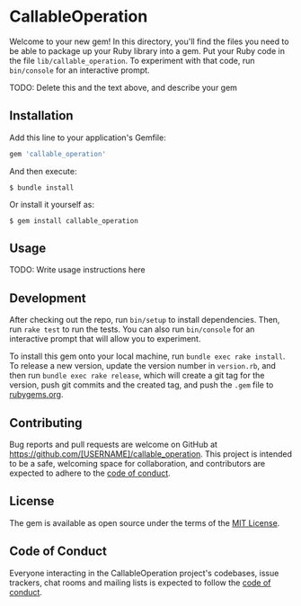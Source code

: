 # CallableOperation

Welcome to your new gem! In this directory, you'll find the files you need to be able to package up your Ruby library into a gem. Put your Ruby code in the file `lib/callable_operation`. To experiment with that code, run `bin/console` for an interactive prompt.

TODO: Delete this and the text above, and describe your gem

## Installation

Add this line to your application's Gemfile:

```ruby
gem 'callable_operation'
```

And then execute:

    $ bundle install

Or install it yourself as:

    $ gem install callable_operation

## Usage

TODO: Write usage instructions here

## Development

After checking out the repo, run `bin/setup` to install dependencies. Then, run `rake test` to run the tests. You can also run `bin/console` for an interactive prompt that will allow you to experiment.

To install this gem onto your local machine, run `bundle exec rake install`. To release a new version, update the version number in `version.rb`, and then run `bundle exec rake release`, which will create a git tag for the version, push git commits and the created tag, and push the `.gem` file to [rubygems.org](https://rubygems.org).

## Contributing

Bug reports and pull requests are welcome on GitHub at https://github.com/[USERNAME]/callable_operation. This project is intended to be a safe, welcoming space for collaboration, and contributors are expected to adhere to the [code of conduct](https://github.com/[USERNAME]/callable_operation/blob/master/CODE_OF_CONDUCT.md).

## License

The gem is available as open source under the terms of the [MIT License](https://opensource.org/licenses/MIT).

## Code of Conduct

Everyone interacting in the CallableOperation project's codebases, issue trackers, chat rooms and mailing lists is expected to follow the [code of conduct](https://github.com/[USERNAME]/callable_operation/blob/master/CODE_OF_CONDUCT.md).
